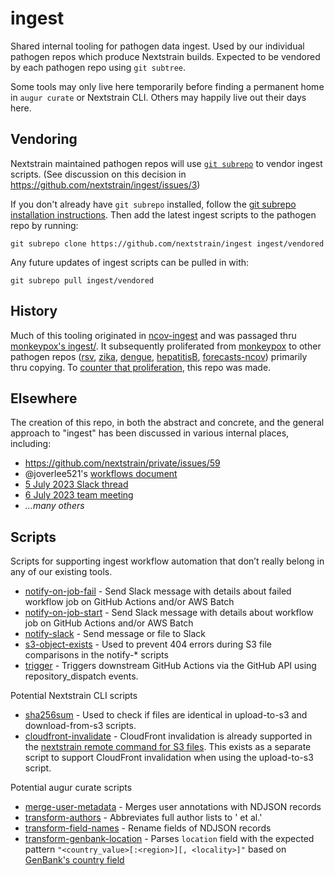 # ingest

Shared internal tooling for pathogen data ingest.  Used by our individual
pathogen repos which produce Nextstrain builds.  Expected to be vendored by
each pathogen repo using `git subtree`.

Some tools may only live here temporarily before finding a permanent home in
`augur curate` or Nextstrain CLI.  Others may happily live out their days here.

## Vendoring

Nextstrain maintained pathogen repos will use [`git subrepo`](https://github.com/ingydotnet/git-subrepo) to vendor ingest scripts.
(See discussion on this decision in https://github.com/nextstrain/ingest/issues/3)

If you don't already have `git subrepo` installed, follow the [git subrepo installation instructions](https://github.com/ingydotnet/git-subrepo#installation).
Then add the latest ingest scripts to the pathogen repo by running:

```
git subrepo clone https://github.com/nextstrain/ingest ingest/vendored
```

Any future updates of ingest scripts can be pulled in with:

```
git subrepo pull ingest/vendored
```

## History

Much of this tooling originated in
[ncov-ingest](https://github.com/nextstrain/ncov-ingest) and was passaged thru
[monkeypox's ingest/](https://github.com/nextstrain/monkeypox/tree/@/ingest/).
It subsequently proliferated from [monkeypox][] to other pathogen repos
([rsv][], [zika][], [dengue][], [hepatitisB][], [forecasts-ncov][]) primarily
thru copying.  To [counter that
proliferation](https://bedfordlab.slack.com/archives/C7SDVPBLZ/p1688577879947079),
this repo was made.

[monkeypox]: https://github.com/nextstrain/monkeypox
[rsv]: https://github.com/nextstrain/rsv
[zika]: https://github.com/nextstrain/zika/pull/24
[dengue]: https://github.com/nextstrain/dengue/pull/10
[hepatitisB]: https://github.com/nextstrain/hepatitisB
[forecasts-ncov]: https://github.com/nextstrain/forecasts-ncov

## Elsewhere

The creation of this repo, in both the abstract and concrete, and the general
approach to "ingest" has been discussed in various internal places, including:

- https://github.com/nextstrain/private/issues/59
- @joverlee521's [workflows document](https://docs.google.com/document/d/1rLWPvEuj0Ayc8MR0O1lfRJZfj9av53xU38f20g8nU_E/edit#heading=h.4g0d3mjvb89i)
- [5 July 2023 Slack thread](https://bedfordlab.slack.com/archives/C7SDVPBLZ/p1688577879947079)
- [6 July 2023 team meeting](https://docs.google.com/document/d/1FPfx-ON5RdqL2wyvODhkrCcjgOVX3nlXgBwCPhIEsco/edit)
- _…many others_

## Scripts

Scripts for supporting ingest workflow automation that don’t really belong in any of our existing tools.

- [notify-on-job-fail](notify-on-job-fail) - Send Slack message with details about failed workflow job on GitHub Actions and/or AWS Batch
- [notify-on-job-start](notify-on-job-start) - Send Slack message with details about workflow job on GitHub Actions and/or AWS Batch
- [notify-slack](notify-slack) - Send message or file to Slack
- [s3-object-exists](s3-object-exists) - Used to prevent 404 errors during S3 file comparisons in the notify-* scripts
- [trigger](trigger) - Triggers downstream GitHub Actions via the GitHub API using repository_dispatch events.

Potential Nextstrain CLI scripts

- [sha256sum](sha256sum) - Used to check if files are identical in upload-to-s3 and download-from-s3 scripts.
- [cloudfront-invalidate](cloudfront-invalidate) - CloudFront invalidation is already supported in the [nextstrain remote command for S3 files](https://github.com/nextstrain/cli/blob/a5dda9c0579ece7acbd8e2c32a4bbe95df7c0bce/nextstrain/cli/remote/s3.py#L104).
  This exists as a separate script to support CloudFront invalidation when using the upload-to-s3 script.

Potential augur curate scripts

- [merge-user-metadata](merge-user-metadata) - Merges user annotations with NDJSON records
- [transform-authors](transform-authors) - Abbreviates full author lists to '<first author> et al.'
- [transform-field-names](transform-field-names) - Rename fields of NDJSON records
- [transform-genbank-location](transform-genbank-location) - Parses `location` field with the expected pattern `"<country_value>[:<region>][, <locality>]"` based on [GenBank's country field](https://www.ncbi.nlm.nih.gov/genbank/collab/country/)
